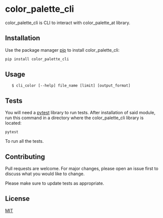 # color_palette_cli

color_palette_cli is CLI to interact with color_palette_at library.

## Installation

Use the package manager [pip](https://pip.pypa.io/en/stable/) to install color_palette_cli:

```bash
pip install color_palette_cli
```

## Usage

```
   $ cli_color [--help] file_name [limit] [output_format]
```

## Tests
You will need a [pytest](https://pypi.org/project/pytest/) library to run tests. After installation of said module, run this command in a directory where the color_palette_cli library is located:
```
pytest
```
To run all the tests.

## Contributing
Pull requests are welcome. For major changes, please open an issue first to discuss what you would like to change.

Please make sure to update tests as appropriate.

## License
[MIT](https://choosealicense.com/licenses/mit/)